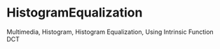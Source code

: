 # HistogramEqualization
Multimedia, Histogram, Histogram Equalization, Using Intrinsic Function DCT 
